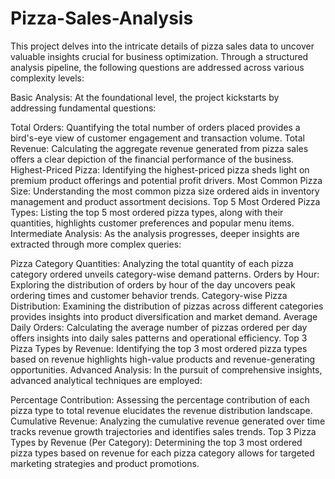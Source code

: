 # Pizza-Sales-Analysis
This project delves into the intricate details of pizza sales data to uncover valuable insights crucial for business optimization. Through a structured analysis pipeline, the following questions are addressed across various complexity levels:

Basic Analysis:
At the foundational level, the project kickstarts by addressing fundamental questions:

Total Orders: Quantifying the total number of orders placed provides a bird's-eye view of customer engagement and transaction volume.
Total Revenue: Calculating the aggregate revenue generated from pizza sales offers a clear depiction of the financial performance of the business.
Highest-Priced Pizza: Identifying the highest-priced pizza sheds light on premium product offerings and potential profit drivers.
Most Common Pizza Size: Understanding the most common pizza size ordered aids in inventory management and product assortment decisions.
Top 5 Most Ordered Pizza Types: Listing the top 5 most ordered pizza types, along with their quantities, highlights customer preferences and popular menu items.
Intermediate Analysis:
As the analysis progresses, deeper insights are extracted through more complex queries:

Pizza Category Quantities: Analyzing the total quantity of each pizza category ordered unveils category-wise demand patterns.
Orders by Hour: Exploring the distribution of orders by hour of the day uncovers peak ordering times and customer behavior trends.
Category-wise Pizza Distribution: Examining the distribution of pizzas across different categories provides insights into product diversification and market demand.
Average Daily Orders: Calculating the average number of pizzas ordered per day offers insights into daily sales patterns and operational efficiency.
Top 3 Pizza Types by Revenue: Identifying the top 3 most ordered pizza types based on revenue highlights high-value products and revenue-generating opportunities.
Advanced Analysis:
In the pursuit of comprehensive insights, advanced analytical techniques are employed:

Percentage Contribution: Assessing the percentage contribution of each pizza type to total revenue elucidates the revenue distribution landscape.
Cumulative Revenue: Analyzing the cumulative revenue generated over time tracks revenue growth trajectories and identifies sales trends.
Top 3 Pizza Types by Revenue (Per Category): Determining the top 3 most ordered pizza types based on revenue for each pizza category allows for targeted marketing strategies and product promotions.
